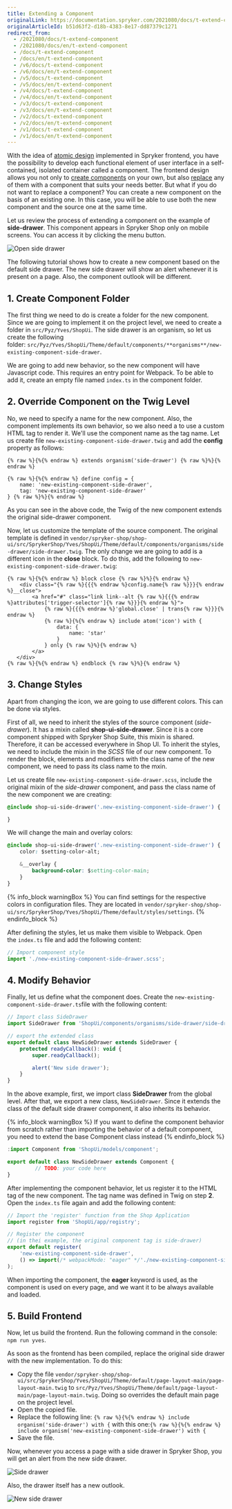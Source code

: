 ```yaml
---
title: Extending a Component
originalLink: https://documentation.spryker.com/2021080/docs/t-extend-component
originalArticleId: b51d63f2-d18b-4383-8e17-dd87379c1271
redirect_from:
  - /2021080/docs/t-extend-component
  - /2021080/docs/en/t-extend-component
  - /docs/t-extend-component
  - /docs/en/t-extend-component
  - /v6/docs/t-extend-component
  - /v6/docs/en/t-extend-component
  - /v5/docs/t-extend-component
  - /v5/docs/en/t-extend-component
  - /v4/docs/t-extend-component
  - /v4/docs/en/t-extend-component
  - /v3/docs/t-extend-component
  - /v3/docs/en/t-extend-component
  - /v2/docs/t-extend-component
  - /v2/docs/en/t-extend-component
  - /v1/docs/t-extend-component
  - /v1/docs/en/t-extend-component
---
```


With the idea of [atomic design](/docs/scos/dev/front-end-development/yves/atomic-frontend/atomic-front-end-general-overview.html) implemented in Spryker frontend, you have the possibility to develop each functional element of user interface in a self-contained, isolated container called a component. The frontend design allows you not only to [create components](/docs/scos/dev/front-end-development/yves/atomic-frontend/managing-the-components/creating-a-component.html) on your own, but also [replace](/docs/scos/dev/front-end-development/yves/atomic-frontend/managing-the-components/extending-a-component.html) any of them with a component that suits your needs better. But what if you do not want to replace a component? You can create a new component on the basis of an existing one. In this case, you will be able to use both the new component and the source one at the same time.

Let us review the process of extending a component on the example of **side-drawer**. This component appears in Spryker Shop only on mobile screens. You can access it by clicking the menu button.

![Open side drawer](https://spryker.s3.eu-central-1.amazonaws.com/docs/Tutorials/Introduction/Customize+Frontend/open-side-drawer.png) 

The following tutorial shows how to create a new component based on the default side drawer. The new side drawer will show an alert whenever it is present on a page. Also, the component outlook will be different.

## 1. Create Component Folder
The first thing we need to do is create a folder for the new component. Since we are going to implement it on the project level, we need to create a folder in `src/Pyz/Yves/ShopUi`. The side drawer is an organism, so let us create the following folder: `src/Pyz/Yves/ShopUi/Theme/default/components/**organisms**/new-existing-component-side-drawer`.

We are going to add new behavior, so the new component will have Javascript code. This requires an entry point for Webpack. To be able to add it, create an empty file named `index.ts` in the component folder.

## 2. Override Component on the Twig Level
No, we need to specify a name for the new component. Also, the component implements its own behavior, so we also need a to use a custom HTML tag to render it. We'll use the component name as the tag name. Let us create file `new-existing-component-side-drawer.twig` and add the **config** property as follows:

```twig
{% raw %}{%{% endraw %} extends organism('side-drawer') {% raw %}%}{% endraw %}

{% raw %}{%{% endraw %} define config = {
    name: 'new-existing-component-side-drawer',
    tag: 'new-existing-component-side-drawer'
} {% raw %}%}{% endraw %}
```

As you can see in the above code, the Twig of the new component extends the original side-drawer component.

Now, let us customize the template of the source component. The original template is defined in `vendor/spryker-shop/shop-ui/src/SprykerShop/Yves/ShopUi/Theme/default/components/organisms/side-drawer/side-drawer.twig`. The only change we are going to add is a different icon in the **close** block. To do this, add the following to `new-existing-component-side-drawer.twig`:

```twig
{% raw %}{%{% endraw %} block close {% raw %}%}{% endraw %}
    <div class="{% raw %}{{{% endraw %}config.name{% raw %}}}{% endraw %}__close">
        <a href="#" class="link link--alt {% raw %}{{{% endraw %}attributes['trigger-selector']{% raw %}}}{% endraw %}">
            {% raw %}{{{% endraw %}'global.close' | trans{% raw %}}}{% endraw %}
            {% raw %}{%{% endraw %} include atom('icon') with {
                data: {
                    name: 'star'
                }
            } only {% raw %}%}{% endraw %}
        </a>
   </div>
{% raw %}{%{% endraw %} endblock {% raw %}%}{% endraw %}
```

## 3. Change Styles
Apart from changing the icon, we are going to use different colors. This can be done via styles.

First of all, we need to inherit the styles of the source component (_side-drawer_). It has a mixin called **shop-ui-side-drawer**. Since it is a core component shipped with Spryker Shop Suite, this mixin is shared. Therefore, it can be accessed everywhere in Shop UI. To inherit the styles, we need to include the mixin in the _SCSS_ file of our new component. To render the block, elements and modifiers with the class name of the new component, we need to pass its class name to the mxin.

Let us create file `new-existing-component-side-drawer.scss`, include the original mixin of the _side-drawer_ component, and pass the class name of the new component we are creating:

```css
@include shop-ui-side-drawer('.new-existing-component-side-drawer') {

}
```

We will change the main and overlay colors:

```css
@include shop-ui-side-drawer('.new-existing-component-side-drawer') {
    color: $setting-color-alt;

    &__overlay {
        background-color: $setting-color-main;
    }
}
```

{% info_block warningBox %}
You can find settings for the respective colors in configuration files. They are located in `vendor/spryker-shop/shop-ui/src/SprykerShop/Yves/ShopUi/Theme/default/styles/settings`.
{% endinfo_block %}

After defining the styles, let us make them visible to Webpack. Open the `index.ts` file and add the following content:

```Javascript
// Import component style
import './new-existing-component-side-drawer.scss';
```

## 4. Modify Behavior
Finally, let us define what the component does. Create the `new-existing-component-side-drawer.ts`file with the following content:

```js
// Import class SideDrawer
import SideDrawer from 'ShopUi/components/organisms/side-drawer/side-drawer';

// export the extended class
export default class NewSideDrawer extends SideDrawer {
    protected readyCallback(): void {
        super.readyCallback();

        alert('New side drawer');
    }
}
```

In the above example, first, we import class **SideDrawer** from the global level. After that, we export a new class, `NewSideDrawer`. Since it extends the class of the default side drawer component, it also inherits its behavior.

{% info_block warningBox %}
If you want to define the component behavior from scratch rather than importing the behavior of a default component, you need to extend the base Component class instead
{% endinfo_block %}

```js
:import Component from 'ShopUi/models/component';

export default class NewSideDrawer extends Component {
         // TODO: your code here
}
```

After implementing the component behavior, let us register it to the HTML tag of the new component. The tag name was defined in Twig on step **2**. Open the `index.ts` file again and add the following content:

```js
// Import the 'register' function from the Shop Application
import register from 'ShopUi/app/registry';

// Register the component
// (in thei example, the original component tag is side-drawer)
export default register(
    'new-existing-component-side-drawer',
    () => import(/* webpackMode: "eager" */'./new-existing-component-side-drawer')
);
```

When importing the component, the **eager** keyword is used, as the component is used on every page, and we want it to be always available and loaded.

## 5. Build Frontend
Now, let us build the frontend. Run the following command in the console: `npm run yves`.

As soon as the frontend has been compiled, replace the original side drawer with the new implementation. To do this:

* Copy the file `vendor/spryker-shop/shop-ui/src/SprykerShop/Yves/ShopUi/Theme/default/page-layout-main/page-layout-main.twig` to `src/Pyz/Yves/ShopUi/Theme/default/page-layout-main/page-layout-main.twig`. Doing so overrides the default main page on the project level.
* Open the copied file.
* Replace the following line: `{% raw %}{%{% endraw %} include organism('side-drawer') with {` with this one:`{% raw %}{%{% endraw %} include organism('new-existing-component-side-drawer') with {`
* Save the file.

Now, whenever you access a page with a side drawer in Spryker Shop, you will get an alert from the new side drawer.

![Side drawer](https://spryker.s3.eu-central-1.amazonaws.com/docs/Tutorials/Introduction/Customize+Frontend/side-drawer-notification.png) 

Also, the drawer itself has a new outlook.

![New side drawer](https://spryker.s3.eu-central-1.amazonaws.com/docs/Tutorials/Introduction/Customize+Frontend/new-side-drawer.png) 
